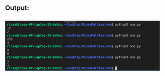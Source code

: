 <h2>Output: <h2>

![output1](https://raw.githubusercontent.com/CodeIn2021/RinsaFathima/main/one/1output.png?token=AKF5V5KF3QYXT7HAM6UE45277ICW4)
